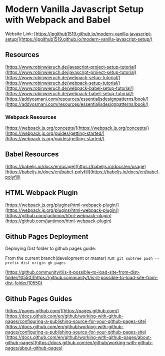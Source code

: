 # Modern Vanilla Javascript Setup with Webpack and Babel

Website Link: 
[https://jpgithub1519.github.io/modern-vanilla-javascript-setup/](https://jpgithub1519.github.io/modern-vanilla-javascript-setup/)

## Resources

[https://www.robinwieruch.de/javascript-project-setup-tutorial](https://www.robinwieruch.de/javascript-project-setup-tutorial)
[https://www.robinwieruch.de/webpack-setup-tutorial/](https://www.robinwieruch.de/webpack-setup-tutorial/)
[https://www.robinwieruch.de/webpack-babel-setup-tutorial/](https://www.robinwieruch.de/webpack-babel-setup-tutorial/)
[https://addyosmani.com/resources/essentialjsdesignpatterns/book/](https://addyosmani.com/resources/essentialjsdesignpatterns/book/)

### Webpack Resources

[https://webpack.js.org/concepts/](https://webpack.js.org/concepts/)
[https://webpack.js.org/guides/getting-started/](https://webpack.js.org/guides/getting-started/)

## Babel Resources
[https://babeljs.io/docs/en/usage](https://babeljs.io/docs/en/usage)
[https://babeljs.io/docs/en/babel-polyfill](https://babeljs.io/docs/en/babel-polyfill)


## HTML Webpack Plugin
[https://webpack.js.org/plugins/html-webpack-plugin/](https://webpack.js.org/plugins/html-webpack-plugin/)
[https://github.com/jantimon/html-webpack-plugin](https://github.com/jantimon/html-webpack-plugin)

## Github Pages Deployment

Deploying Dist folder to github pages guide: 

From the current branch(development or master) run:
```git subtree push --prefix dist origin gh-pages```

[https://github.community/t/is-it-possible-to-load-site-from-dist-folder/10550](https://github.community/t/is-it-possible-to-load-site-from-dist-folder/10550)

## Github Pages Guides

[https://pages.github.com/](https://pages.github.com/)
[https://docs.github.com/en/github/working-with-github-pages/configuring-a-publishing-source-for-your-github-pages-site](https://docs.github.com/en/github/working-with-github-pages/configuring-a-publishing-source-for-your-github-pages-site)
[https://docs.github.com/en/github/working-with-github-pages/about-github-pages](https://docs.github.com/en/github/working-with-github-pages/about-github-pages)


